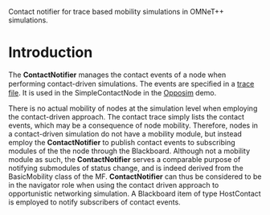 Contact notifier for trace based mobility simulations in OMNeT++ simulations.

# Introduction #

The **ContactNotifier** manages the contact events of a node when performing contact-driven simulations. The events are speciﬁed in a [trace file](TraceFileFormat.md). It is used in the SimpleContactNode in the [Opposim](Opposim.md) demo.

There is no actual mobility of nodes at the simulation level when employing the contact-driven approach. The contact trace simply lists the contact events, which may
be a consequence of node mobility. Therefore, nodes in a contact-driven simulation do not have a mobility module, but instead employ the **ContactNotifier** to publish contact events to subscribing modules of the the node through the Blackboard. Although not a mobility module as such, the **ContactNotifier** serves a comparable purpose of notifying submodules of status change, and is indeed derived from the BasicMobility class of the MF. **ContactNotifier** can thus be considered to be in the navigator role when using the contact driven approach to opportunistic networking simulation. A Blackboard item of type HostContact is employed to notify subscribers of contact events.